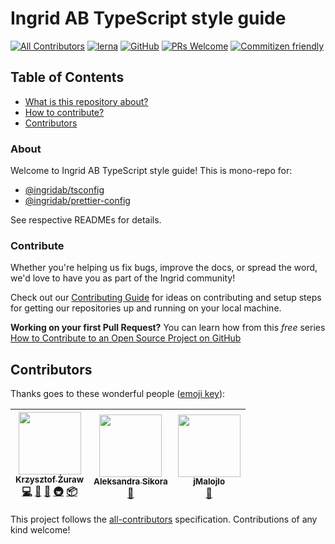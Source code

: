 # Ingrid AB TypeScript style guide

[![All Contributors](https://img.shields.io/badge/all_contributors-3-orange.svg?style=flat-square)](#contributors)
[![lerna](https://img.shields.io/badge/maintained%20with-lerna-cc00ff.svg)](https://lernajs.io/)
[![GitHub](https://img.shields.io/github/license/mashape/apistatus.svg)](https://github.com/shipwallet/TypeScript)
[![PRs Welcome](https://img.shields.io/badge/PRs-welcome-brightgreen.svg?style=flat-square)](http://makeapullrequest.com)
[![Commitizen friendly](https://img.shields.io/badge/commitizen-friendly-brightgreen.svg)](http://commitizen.github.io/cz-cli/)

## Table of Contents

- [What is this repository about?](#about)
- [How to contribute?](#contribute)
- [Contributors](#contributors)

### About

Welcome to Ingrid AB TypeScript style guide! This is mono-repo for:

- [@ingridab/tsconfig](./packages/tsconfig/README.md)
- [@ingridab/prettier-config](./packages/prettier-config/README.md)

See respective READMEs for details.

### Contribute

Whether you're helping us fix bugs, improve the docs, or spread the word, we'd love to have you as part of the Ingrid community!

Check out our [Contributing Guide](./.github/CONTRIBUTING.md) for ideas on contributing and setup steps for getting our repositories up and running on your local machine.

**Working on your first Pull Request?** You can learn how from this _free_ series [How to Contribute to an Open Source Project on GitHub](https://egghead.io/series/how-to-contribute-to-an-open-source-project-on-github)

## Contributors

Thanks goes to these wonderful people ([emoji key](https://github.com/kentcdodds/all-contributors#emoji-key)):

<!-- ALL-CONTRIBUTORS-LIST:START - Do not remove or modify this section -->
<!-- prettier-ignore -->
| [<img src="https://avatars2.githubusercontent.com/u/9116238?v=4" width="100px;"/><br /><sub><b>Krzysztof Żuraw</b></sub>](http://krzysztofzuraw.com)<br />[💻](https://github.com/shipwallet/TypeScript/commits?author=krzysztofzuraw "Code") [📖](https://github.com/shipwallet/TypeScript/commits?author=krzysztofzuraw "Documentation") [🤔](#ideas-krzysztofzuraw "Ideas, Planning, & Feedback") [🚇](#infra-krzysztofzuraw "Infrastructure (Hosting, Build-Tools, etc)") [📦](#platform-krzysztofzuraw "Packaging/porting to new platform") | [<img src="https://avatars3.githubusercontent.com/u/9019397?v=4" width="100px;"/><br /><sub><b>Aleksandra Sikora</b></sub>](https://github.com/blackdahila)<br />[👀](#review-blackdahila "Reviewed Pull Requests") | [<img src="https://avatars0.githubusercontent.com/u/19672166?v=4" width="100px;"/><br /><sub><b>jMalojlo</b></sub>](https://github.com/jMalojlo)<br />[👀](#review-jMalojlo "Reviewed Pull Requests") |
| :---: | :---: | :---: |

<!-- ALL-CONTRIBUTORS-LIST:END -->

This project follows the [all-contributors](https://github.com/kentcdodds/all-contributors) specification. Contributions of any kind welcome!
